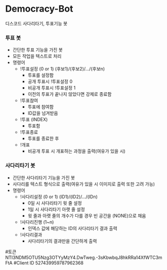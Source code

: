 # Democracy-Bot
디스코드 사다리타기, 투표기능 봇

### 투표 봇
* 간단한 투표 기능을 가진 봇
* 모든 작업을 텍스트로 처리
* 명령어
  * !투표설정 (0 or 1) (후보1)/(후보2)/.../(후보n)
    * 투표를 설정함
    * 공개 투표시 !투표설정 0
    * 비공개 투표시 !투표설정 1
    * 이전의 투표가 끝나지 않았다면 강제로 종료함
  * !투표참여
    * 투표에 참여함
    * ID값을 넘겨받음
  * !투표 (INDEX)
    * 투표함
  * !투표종료
    * 투표를 종료한 후 
  * !개표
    * 비공개 투표 시 개표하는 과정을 출력(여유가 있을 시)
   
### 사다리타기 봇
* 간단한 사다리타기 기능을 가진 봇
* 사다리를 텍스트 형식으로 출력(여유가 있을 시 이미지로 출력 또한 고려 가능)
* 명령어
  * !사다리설정 (0 or 1) (ID1)/(ID2)/.../(IDn)
    * 0일 시 사다리타기 윗 줄 설정
    * 1일 시 사다리타기 아랫 줄 설정
    * 윗 줄과 아랫 줄의 개수가 다를 경우 빈 공간을 (NONE)으로 채움
  * !사다리진행 (1~n)
    * 인덱스 값에 해당하는 ID의 사다리타기 결과 출력
  * !사다리결과
    * 사다리타기의 결과만을 간단하게 출력

#토큰 NTI3NDM5OTU5Nzg3OTYyMzY4.DwTweg.-3sKbwbqJ8hkRRa14XfWTC3mFtA
#Client ID 527439959787962368
